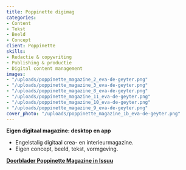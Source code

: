 ```yaml
---
title: Poppinette digimag
categories:
- Content
- Tekst
- Beeld
- Concept
client: Poppinette
skills:
- Redactie & copywriting
- Publishing & productie
- Digital content management
images:
- "/uploads/poppinette_magazine_2_eva-de-geyter.png"
- "/uploads/poppinette_magazine_3_eva-de-geyter.png"
- "/uploads/poppinette_magazine_8_eva-de-geyter.png"
- "/uploads/poppinette_magazine_11_eva-de-geyter.png"
- "/uploads/poppinette_magazine_10_eva-de-geyter.png"
- "/uploads/poppinette_magazine_9_eva-de-geyter.png"
cover_photo: "/uploads/poppinette_magazine_1b_eva-de-geyter.png"
---
```


**Eigen digitaal magazine: desktop en app**

* Engelstalig digitaal crea- en interieurmagazine.
* Eigen concept, beeld, tekst, vormgeving.

[**Doorblader Poppinette Magazine in Issuu**
](https://issuu.com/poppinette)